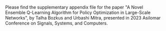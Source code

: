 Please find the supplementary appendix file for the paper "A Novel Ensemble Q-Learning Algorithm for Policy Optimization in Large-Scale Networks", by Talha Bozkus and Urbashi Mitra, presented in 2023 Asilomar Conference on Signals, Systems, and Computers.

